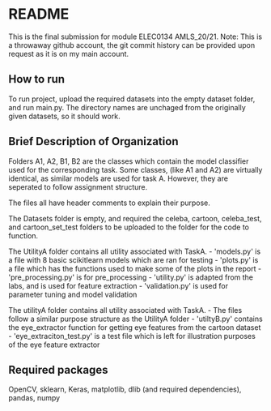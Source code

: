 # README
This is the final submission for module ELEC0134 AMLS_20/21.
Note: This is a throwaway github account, the git commit history can be provided upon request as it is
on my main account.

## How to run
To run project, upload the required datasets into the empty dataset folder, and run main.py.
The directory names are unchaged from the originally given datasets, so it should work.

## Brief Description of Organization
Folders A1, A2, B1, B2 are the classes which contain the model classifier used for the corresponding task.
Some classes, (like A1 and A2) are virtually identical, as similar models are used for task A. However, they
are seperated to follow assignment structure.

The files all have header comments to explain their purpose.

The Datasets folder is empty, and required the celeba, cartoon, celeba_test, and cartoon_set_test folders to be
uploaded to the folder for the code to function.

The UtilityA folder contains all utility associated with TaskA.
     - 'models.py' is a file with 8 basic scikitlearn models which are ran for testing
     - 'plots.py' is a file which has the functions used to make some of the plots in the report
     - 'pre_processing.py' is for pre_processing
     - 'utility.py' is adapted from the labs, and is used for feature extraction
     - 'validation.py' is used for parameter tuning and model validation

The utilityA folder contains all utility associated with TaskA.
    - The files follow a similar purpose structure as the UtilityA folder
    - 'utiltyB.py' contains the eye_extractor function for getting eye features from the cartoon dataset
    - 'eye_extraciton_test.py' is a test file which is left for illustration purposes of the eye feature extractor  

## Required packages
OpenCV, sklearn, Keras, matplotlib, dlib (and required dependencies), pandas, numpy
